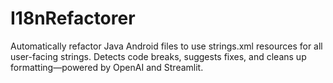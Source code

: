 # I18nRefactorer
Automatically refactor Java Android files to use strings.xml resources for all user-facing strings. Detects code breaks, suggests fixes, and cleans up formatting—powered by OpenAI and Streamlit.
